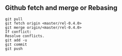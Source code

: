 ## Github fetch and merge or Rebasing
```
git pull
git fetch origin <master/rel-0.4.0>
git merge origin/<master/rel-0.4.0>
If conflict:
Resolve conflicts.
git add -u
git commit
git push
```
